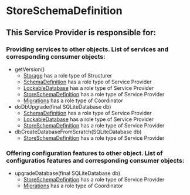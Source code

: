 # StoreSchemaDefinition
## This Service Provider is responsible for:
### Providing services to other objects. List of services and corresponding consumer objects: 
* getVersion()
	* [Storage](../Structurers/Storage.md) has a role type of Structurer
	* [SchemaDefinition](../ServiceProviders/SchemaDefinition.md) has a role type of Service Provider
	* [LockableDatabase](../ServiceProviders/LockableDatabase.md) has a role type of Service Provider
	* [StoreSchemaDefinition](../ServiceProviders/StoreSchemaDefinition.md) has a role type of Service Provider
	* [Migrations](../Coordinators/Migrations.md) has a role type of Coordinator
* doDbUpgrade(final SQLiteDatabase db)
	* [SchemaDefinition](../ServiceProviders/SchemaDefinition.md) has a role type of Service Provider
	* [LockableDatabase](../ServiceProviders/LockableDatabase.md) has a role type of Service Provider
	* [StoreSchemaDefinition](../ServiceProviders/StoreSchemaDefinition.md) has a role type of Service Provider
* dbCreateDatabaseFromScratch(SQLiteDatabase db)
	* [StoreSchemaDefinition](../ServiceProviders/StoreSchemaDefinition.md) has a role type of Service Provider
### Offering configuration features to other object. List of configuratios features and corresponding consumer objects: 
* upgradeDatabase(final SQLiteDatabase db)
	* [StoreSchemaDefinition](../ServiceProviders/StoreSchemaDefinition.md) has a role type of Service Provider
	* [Migrations](../Coordinators/Migrations.md) has a role type of Coordinator
